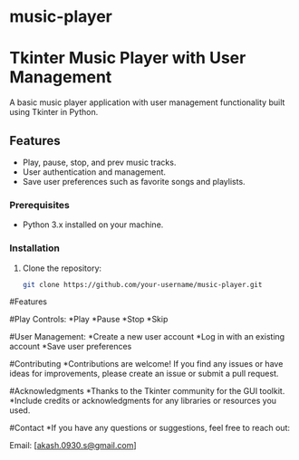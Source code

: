 # music-player
# Tkinter Music Player with User Management

A basic music player application with user management functionality built using Tkinter in Python.

## Features

- Play, pause, stop, and prev music tracks.
- User authentication and management.
- Save user preferences such as favorite songs and playlists.





### Prerequisites

- Python 3.x installed on your machine.

### Installation

1. Clone the repository:

   ```bash
   git clone https://github.com/your-username/music-player.git

#Features

#Play Controls:
 *Play
 *Pause
 *Stop
 *Skip
 
#User Management:
 *Create a new user account
 *Log in with an existing account
 *Save user preferences
 
#Contributing
 *Contributions are welcome! If you find any issues or have ideas for improvements, please create an issue or submit a pull request.

#Acknowledgments
 *Thanks to the Tkinter community for the GUI toolkit.
 *Include credits or acknowledgments for any libraries or resources you used.

#Contact
 *If you have any questions or suggestions, feel free to reach out:

Email: [akash.0930.s@gmail.com]
